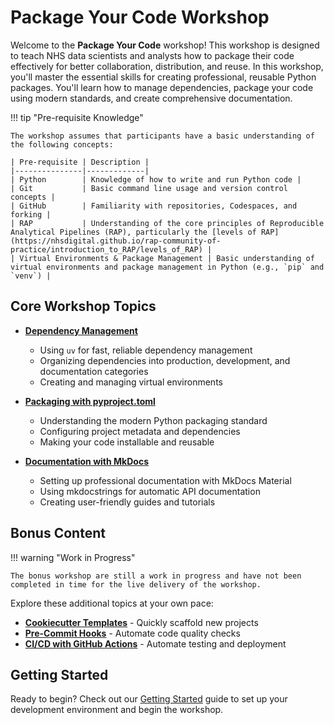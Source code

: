 # Package Your Code Workshop

Welcome to the **Package Your Code** workshop! This workshop is designed to teach NHS data scientists and analysts how to package their code effectively for better collaboration, distribution, and reuse. In this workshop, you'll master the essential skills for creating professional, reusable Python packages. You'll learn how to manage dependencies, package your code using modern standards, and create comprehensive documentation.

!!! tip "Pre-requisite Knowledge"

    The workshop assumes that participants have a basic understanding of the following concepts:

    | Pre-requisite | Description |
    |---------------|-------------|
    | Python        | Knowledge of how to write and run Python code |
    | Git           | Basic command line usage and version control concepts |
    | GitHub        | Familiarity with repositories, Codespaces, and forking |
    | RAP           | Understanding of the core principles of Reproducible Analytical Pipelines (RAP), particularly the [levels of RAP](https://nhsdigital.github.io/rap-community-of-practice/introduction_to_RAP/levels_of_RAP) |
    | Virtual Environments & Package Management | Basic understanding of virtual environments and package management in Python (e.g., `pip` and `venv`) |

## Core Workshop Topics

* **[Dependency Management](workshops/dependency_management.md)**
    * Using `uv` for fast, reliable dependency management
    * Organizing dependencies into production, development, and documentation categories
    * Creating and managing virtual environments

* **[Packaging with pyproject.toml](workshops/packaging_pyproject.md)**
    * Understanding the modern Python packaging standard
    * Configuring project metadata and dependencies
    * Making your code installable and reusable

* **[Documentation with MkDocs](workshops/mkdocs_documentation.md)**
    * Setting up professional documentation with MkDocs Material
    * Using mkdocstrings for automatic API documentation
    * Creating user-friendly guides and tutorials

## Bonus Content

!!! warning "Work in Progress"

    The bonus workshop are still a work in progress and have not been completed in time for the live delivery of the workshop.

Explore these additional topics at your own pace:

* **[Cookiecutter Templates](workshops/cookiecutter_templates.md)** - Quickly scaffold new projects
* **[Pre-Commit Hooks](workshops/precommit_hooks.md)** - Automate code quality checks
* **[CI/CD with GitHub Actions](workshops/github_actions.md)** - Automate testing and deployment

## Getting Started

Ready to begin? Check out our [Getting Started](getting_started.md) guide to set up your development environment and begin the workshop.

